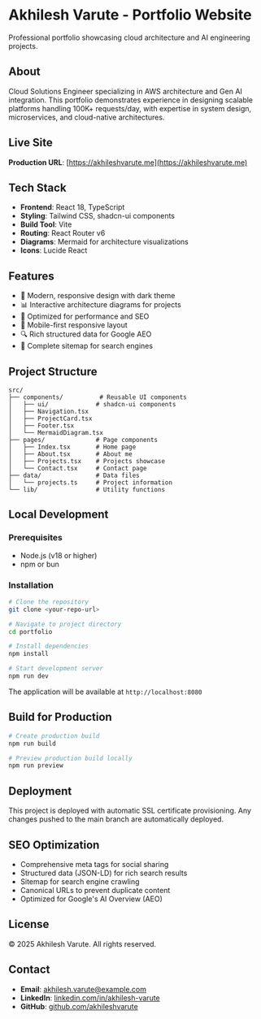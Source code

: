 # Akhilesh Varute - Portfolio Website

Professional portfolio showcasing cloud architecture and AI engineering projects.

## About

Cloud Solutions Engineer specializing in AWS architecture and Gen AI integration. This portfolio demonstrates experience in designing scalable platforms handling 100K+ requests/day, with expertise in system design, microservices, and cloud-native architectures.

## Live Site

**Production URL**: [https://akhileshvarute.me](https://akhileshvarute.me)

## Tech Stack

- **Frontend**: React 18, TypeScript
- **Styling**: Tailwind CSS, shadcn-ui components
- **Build Tool**: Vite
- **Routing**: React Router v6
- **Diagrams**: Mermaid for architecture visualizations
- **Icons**: Lucide React

## Features

- 🎨 Modern, responsive design with dark theme
- 📊 Interactive architecture diagrams for projects
- 🚀 Optimized for performance and SEO
- 📱 Mobile-first responsive layout
- 🔍 Rich structured data for Google AEO
- 📄 Complete sitemap for search engines

## Project Structure

```
src/
├── components/          # Reusable UI components
│   ├── ui/             # shadcn-ui components
│   ├── Navigation.tsx
│   ├── ProjectCard.tsx
│   ├── Footer.tsx
│   └── MermaidDiagram.tsx
├── pages/              # Page components
│   ├── Index.tsx       # Home page
│   ├── About.tsx       # About me
│   ├── Projects.tsx    # Projects showcase
│   └── Contact.tsx     # Contact page
├── data/               # Data files
│   └── projects.ts     # Project information
└── lib/                # Utility functions
```

## Local Development

### Prerequisites

- Node.js (v18 or higher)
- npm or bun

### Installation

```bash
# Clone the repository
git clone <your-repo-url>

# Navigate to project directory
cd portfolio

# Install dependencies
npm install

# Start development server
npm run dev
```

The application will be available at `http://localhost:8080`

## Build for Production

```bash
# Create production build
npm run build

# Preview production build locally
npm run preview
```

## Deployment

This project is deployed with automatic SSL certificate provisioning. Any changes pushed to the main branch are automatically deployed.

## SEO Optimization

- Comprehensive meta tags for social sharing
- Structured data (JSON-LD) for rich search results
- Sitemap for search engine crawling
- Canonical URLs to prevent duplicate content
- Optimized for Google's AI Overview (AEO)

## License

© 2025 Akhilesh Varute. All rights reserved.

## Contact

- **Email**: akhilesh.varute@example.com
- **LinkedIn**: [linkedin.com/in/akhilesh-varute](https://linkedin.com/in/akhilesh-varute)
- **GitHub**: [github.com/akhileshvarute](https://github.com/akhileshvarute)
